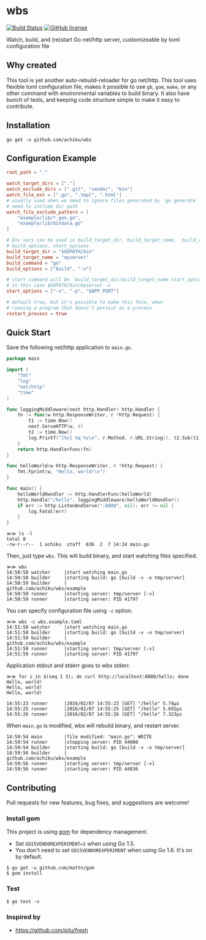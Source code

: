 # wbs

[![Build Status](https://travis-ci.org/achiku/wbs.svg?branch=master)](https://travis-ci.org/achiku/wbs)
[![GitHub license](https://img.shields.io/badge/license-MIT-blue.svg)](https://raw.githubusercontent.com/achiku/wbs/master/LICENSE)

Watch, build, and (re)start Go net/http server, customizeable by toml configuration file


## Why created

This tool is yet another auto-rebuild-reloader for go net/http. This tool uses flexible toml configuration file, makes it possible to use `gb`, `gom`, `make`, or any other command with environmental variables to build binary. It also have bunch of tests, and keeping code structure simple to make it easy to contribute.


## Installation

```
go get -u github.com/achiku/wbs
```


## Configuration Example

```toml
root_path = "."

watch_target_dirs = ["."]
watch_exclude_dirs = [".git", "vendor", "bin"]
watch_file_ext = [".go", ".tmpl", ".html"]
# usually used when we need to ignore files generated by `go generate`
# need to include dir path
watch_file_exclude_pattern = [
    "example/lib/*_gen.go",
    "example/lib/bindata.go"
]

# Env vars can be used in build_target_dir, build_target_name,  build_command,
# build_options, start_options
build_target_dir = "$GOPATH/bin"
build_target_name = "myserver"
build_command = "go"
build_options = ["build", "-v"]

# start command will be `build_target_dir/build_target_name start_options`
# in this case $GOPATH/bin/myserver -v
start_options = ["-v", "-p", "$APP_PORT"]

# default true, but it's possible to make this fale, when
# running a program that doesn't persist as a process
restart_process = true
```


## Quick Start

Save the following net/http application to `main.go`.

```go
package main

import (
	"fmt"
	"log"
	"net/http"
	"time"
)

func loggingMiddleware(next http.Handler) http.Handler {
	fn := func(w http.ResponseWriter, r *http.Request) {
		t1 := time.Now()
		next.ServeHTTP(w, r)
		t2 := time.Now()
		log.Printf("[%s] %q %v\n", r.Method, r.URL.String(), t2.Sub(t1))
	}
	return http.HandlerFunc(fn)
}

func helloWorld(w http.ResponseWriter, r *http.Request) {
	fmt.Fprint(w, "Hello, world!\n")
}

func main() {
	helloWorldHandler := http.HandlerFunc(helloWorld)
	http.Handle("/hello", loggingMiddleware(helloWorldHandler))
	if err := http.ListenAndServe(":8080", nil); err != nil {
		log.Fatal(err)
	}
}
```

```
≫≫ ls -l
total 8
-rw-r--r--  1 achiku  staff  636  2  7 14:24 main.go
```

Then, just type `wbs`. This will build binary, and start watching files specified.

```
≫≫ wbs
14:50:58 watcher     |start watching main.go
14:50:58 builder     |starting build: go [build -v -o tmp/server]
14:50:59 builder     |
github.com/achiku/wbs/example
14:50:59 runner      |starting server: tmp/server [-v]
14:50:59 runner      |starting server: PID 41797
```

You can specify configuration file using `-c` option.

```
≫≫ wbs -c wbs.example.toml
14:51:58 watcher     |start watching main.go
14:51:58 builder     |starting build: go [build -v -o tmp/server]
14:51:59 builder     |
github.com/achiku/wbs/example
14:51:59 runner      |starting server: tmp/server [-v]
14:51:59 runner      |starting server: PID 41797
```

Application stdout and stderr goes to wbs stderr.

```
≫≫ for i in $(seq 1 3); do curl http://localhost:8080/hello; done
Hello, world!
Hello, world!
Hello, world!
```

```
14:55:23 runner      |2016/02/07 14:55:23 [GET] "/hello" 5.74µs
14:55:25 runner      |2016/02/07 14:55:25 [GET] "/hello" 5.692µs
14:55:26 runner      |2016/02/07 14:55:26 [GET] "/hello" 7.323µs
```

When `main.go` is modified, wbs will rebuild binary, and restart server.

```
14:59:54 main        |file modified: "main.go": WRITE
14:59:54 runner      |stopping server: PID 44000
14:59:54 builder     |starting build: go [build -v -o tmp/server]
14:59:56 builder     |
github.com/achiku/wbs/example
14:59:56 runner      |starting server: tmp/server [-v]
14:59:56 runner      |starting server: PID 44036
```

## Contributing

Pull requests for new features, bug fixes, and suggestions are welcome!

### Install gom

This project is using [gom](https://github.com/mattn/gom) for dependency management.

- Set `GO15VENDOREXPERIMENT=1` when using Go 1.5.
- You don't need to set `GO15VENDOREXPERIMENT` when using Go 1.6. It's on by default.

```
$ go get -u github.com/mattn/gom
$ gom install
```

### Test

```
$ go test -v
```

### Inspired by

- https://github.com/pilu/fresh
